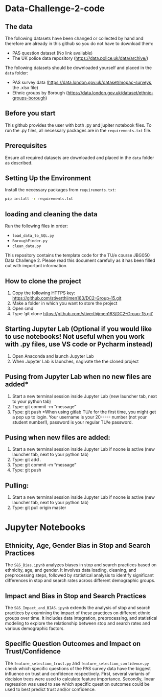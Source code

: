# Data-Challenge-2-code

## The data
The following datasets have been changed or collected by hand and therefore are already in this github so you do not have to download them:
- PAS question dataset (No link available)
- The UK police data repository (https://data.police.uk/data/archive/)

The following datasets should be downloaded yourself and placed in the `data` folder:
- PAS survey data (https://data.london.gov.uk/dataset/mopac-surveys, the .xlsx file)
- Ethnic groups by Borough (https://data.london.gov.uk/dataset/ethnic-groups-borough)

## Before you start
This github provides the user with both .py and jupiter notebook files. To run the .py files, all necessary packages are in the `requirements.txt` file.

## Prerequisites
Ensure all required datasets are downloaded and placed in the `data` folder as described.

## Setting Up the Environment
Install the necessary packages from `requirements.txt`:
```bash
pip install -r requirements.txt
```

## loading and cleaning the data
Run the following files in order:
- `load_data_to_SQL.py`
- `BoroughFinder.py`
- `clean_data.py`

This repository contains the template code for the TU/e course JBG050 Data Challenge 2.
Please read this document carefully as it has been filled out with important information.

## How to clone the project
1. Copy the following HTTPS key: https://github.com/stiverthijmen163/DC2-Group-15.git
2. Make a folder in which you want to store the project
3. Open cmd
4. Type ‘git clone https://github.com/stiverthijmen163/DC2-Group-15.git’

## Starting Jupyter Lab (Optional if you would like to use notebooks! Not useful when you work with .py files, use VS code or Pycharm instead)
1. Open Anaconda and launch Jupyter Lab
2. When Jupyter Lab is launches, nagivate the the cloned project

## Pusing from Jupyter Lab when no new files are added*
1. Start a new terminal session inside Jupyter Lab (new launcher tab, next to your python tab)
2. Type: git commit -m “message”
3. Type: git push
*When using gitlab TU/e for the first time, you might get a pop up to login. Your username is your 20----- number (not your student number!), password is your regular TU/e password.

## Pusing when new files are added:
1. Start a new terminal session inside Jupyter Lab if noone is active (new launcher tab, next to your python tab)
2. Type: git add .
3. Type: git commit -m “message”
4. Type: git push

## Pulling:
1. Start a new terminal session inside Jupyter Lab if noone is active (new launcher tab, next to your python tab)
2. Type: git pull origin master

# Jupyter Notebooks
## Ethnicity, Age, Gender Bias in Stop and Search Practices
The ```S&S_Bias.ipynb``` analyzes biases in stop and search practices based on ethnicity, age, and gender. It involves data loading, cleaning, and preprocessing steps, followed by statistical analysis to identify significant differences in stop and search rates across different demographic groups.

## Impact and Bias in Stop and Search Practices
The ```S&S_Impact_and_BIAS.ipynb``` extends the analysis of stop and search practices by examining the impact of these practices on different ethnic groups over time. It includes data integration, preprocessing, and statistical modeling to explore the relationship between stop and search rates and various demographic factors.

## Specific Question Outcomes and Impact on Trust/Confidence
The ```feature_selection_trust.py``` and ```feature_selection_confidence.py``` check which specific questions of the PAS survey data have the biggest influence on trust and confidence respectively. First, several variants of decision trees were used to calculate feature importance. Secondly, linear regression was used to see which specific question outcomes could be used to best predict trust and/or confidence.
